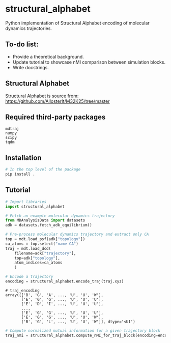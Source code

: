 # structural_alphabet
Python implementation of Structural Alphabet encoding of molecular dynamics trajectories.

## To-do list:
- Provide a theoretical background.
- Update tutorial to showcase nMI comparison between simulation blocks.
- Write docstrings.

## Structural Alphabet

Structural Alphabet is source from: https://github.com/AllosterIt/M32K25/tree/master

## Required  third-party packages

```
mdtraj
numpy
scipy
tqdm
```

## Installation

```bash
# In the top level of the package
pip install .
```

## Tutorial

```python
# Import libraries
import structural_alphabet
```

```python
# Fetch an example molecular dynamics trajectory
from MDAnalysisData import datasets
adk = datasets.fetch_adk_equilibrium()
```

```python
# Pre-process molecular dynamics trajectory and extract only CA
top = mdt.load_psf(adk["topology"])
ca_atoms = top.select("name CA")
traj = mdt.load_dcd(
    filename=adk["trajectory"], 
    top=adk["topology"], 
    atom_indices=ca_atoms
    )
```

```python
# Encode a trajectory
encoding = structural_alphabet.encode_traj(traj.xyz)
```

```
# traj_encoding
array([['B', 'G', 'A', ..., 'U', 'U', 'W'],
       ['E', 'G', 'G', ..., 'U', 'U', 'U'],
       ['E', 'D', 'I', ..., 'U', 'U', 'U'],
       ...,
       ['E', 'G', 'G', ..., 'U', 'U', 'U'],
       ['E', 'G', 'G', ..., 'U', 'U', 'W'],
       ['B', 'G', 'L', ..., 'U', 'U', 'W']], dtype='<U1')
```

```python
# Compute normalized mutual information for a given trajectory block
traj_nmi = structural_alphabet.compute_nMI_for_traj_block(encoding=encoding)
```
